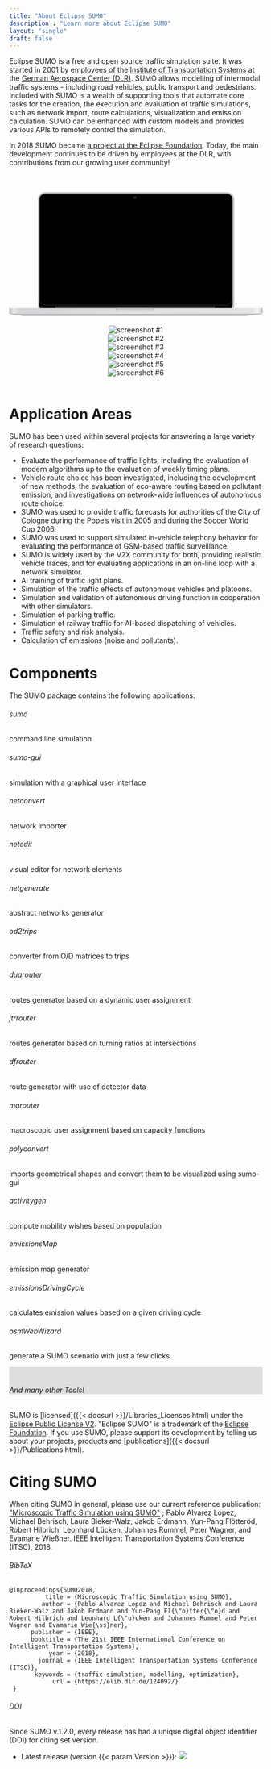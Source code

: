 ```yaml
---
title: "About Eclipse SUMO"
description : "Learn more about Eclipse SUMO"
layout: "single"
draft: false
---
```


<div class="container"><div class="row"><div class="col-md-12 contact-div">

Eclipse SUMO is a free and open source traffic simulation suite. It was started in 2001 by employees of the <a href="https://www.dlr.de/ts">Institute of Transportation Systems</a> at the <a href="https://www.dlr.de/">German Aerospace Center (DLR)</a>. SUMO allows modelling of intermodal traffic systems - including road vehicles, public transport and pedestrians. Included with SUMO is a wealth of supporting tools that automate core tasks for the creation, the execution and evaluation of traffic simulations, such as network import, route calculations, visualization and emission calculation. SUMO can be enhanced with custom models and provides various APIs to remotely control the simulation.

In 2018 SUMO became <a href="https://projects.eclipse.org/projects/automotive.sumo">a project at the Eclipse Foundation</a>. Today, the main development continues to be driven by employees at the DLR, with contributions from our growing user community!

<br>

<!-- Computer vector-image and screenshots -->
<center><div id="not_for_ie" class="col-sm-8 device-laptop">
<svg viewBox="0 0 707.42 398.84" class="computer-container transparent"> <defs id="defs66"> <linearGradient gradientUnits="userSpaceOnUse" gradientTransform="matrix(.99992 0 0 .86395 1.2423 49.596)" y2="472.52" y1="465.67" x2="359.08" x1="359.08" id="q"> <stop id="stop2" offset="0" stop-opacity=".70085" /> <stop id="stop4" offset="1" stop-opacity="0" stop-color="#4b5151" /> </linearGradient> <linearGradient id="p"> <stop id="stop7" offset="0" stop-color="#b3b3b3" /> <stop id="stop9" offset=".02" stop-color="#e9e9e9" /> <stop id="stop11" offset=".04" stop-color="#d4d4d7" /> <stop id="stop13" offset=".96" stop-color="#e4e4e6" /> <stop id="stop15" offset=".98" stop-color="#f4f4f4" /> <stop id="stop17" offset="1" stop-color="#b3b3b3" /> </linearGradient> <linearGradient id="o"> <stop id="stop20" offset="0" stop-color="#fff" /> <stop id="stop22" offset="1" stop-opacity=".8547" stop-color="#fff" /> </linearGradient> <radialGradient xlink:href="#o" gradientUnits="userSpaceOnUse" gradientTransform="matrix(1.2563,0,0,1.193485,-112.702,-103.27702)" r="3.4688" cy="101.43" cx="368.78" id="ab" /> <linearGradient xlink:href="#p" gradientUnits="userSpaceOnUse" gradientTransform="matrix(1.0024,0,0,0.73748,-19.2353,49.311)" y2="438.17" y1="438.17" x2="724.58" x1="19.123" id="r" /> <linearGradient gradientUnits="userSpaceOnUse" gradientTransform="matrix(1.0295,0,0,1.0095,-29.15,-87.1725)" y2="414.62" y1="35.017" x2="468.94" x1="423.08" id="s"> <stop id="stop27" offset="0" stop-color="#91404b" /> <stop id="stop29" offset=".40632" stop-color="#a3466f" /> <stop id="stop31" offset=".69016" stop-color="#915378" /> <stop id="stop33" offset="1" stop-color="#7d4984" /> </linearGradient> <linearGradient gradientUnits="userSpaceOnUse" gradientTransform="matrix(0.99992,0,0,0.86395,-16.8997,-34.053)" y2="472.52" y1="465.67" x2="359.08" x1="359.08" id="t"> <stop id="stop36" offset="0" stop-color="#c6c6c6" /> <stop id="stop38" offset="1" stop-color="#f2f2f2" /> </linearGradient> <linearGradient gradientUnits="userSpaceOnUse" gradientTransform="matrix(1.0083,0,0,0.76407,-21.24,20.861)" y2="485.04" y1="470.3" x2="334.45" x1="334.45" id="u"> <stop id="stop41" offset="0" stop-color="#d1d4d6" /> <stop id="stop43" offset=".5" stop-color="#a1a5a6" /> <stop id="stop45" offset="1" /> </linearGradient> <linearGradient xlink:href="#q" gradientUnits="userSpaceOnUse" gradientTransform="matrix(-1.0006,0,0,0.84879,718.068,-26.836)" y2="467.14" y1="467.8" x2="317.67" x1="310.54" id="v" /> <linearGradient xlink:href="#q" gradientUnits="userSpaceOnUse" gradientTransform="matrix(0.99992,0,0,0.86395,-16.8276,-34.066)" y2="467.14" y1="467.8" x2="317.67" x1="310.54" id="w" /> <linearGradient xlink:href="#p" gradientUnits="userSpaceOnUse" gradientTransform="matrix(0.99957,0,0,1,-18.191558,-83.51254)" y2="455.96" y1="455.96" x2="725.5" x1="18.2" id="x" /> <linearGradient gradientUnits="userSpaceOnUse" gradientTransform="matrix(1,0,0,2.3955,-18.142,-731.839)" y2="464.07" y1="464.07" x2="725.14" x1="18.142" id="y"> <stop id="stop51" offset="0" stop-opacity="0" stop-color="#cfcfcf" /> <stop id="stop53" offset=".5" stop-opacity=".84615" stop-color="#fff" /> <stop id="stop55" offset="1" stop-opacity="0" stop-color="#cfcfcf" /> </linearGradient> <linearGradient gradientUnits="userSpaceOnUse" gradientTransform="matrix(1.4772,0,0,0.89908,-204.002,-39.26)" y2="450.9" y1="439.86" x2="350.38" x1="350.38" id="z"> <stop id="stop58" offset="0" /> <stop id="stop60" offset=".5" stop-color="#4e4e4e" /> <stop id="stop62" offset="1" stop-color="#212121" /> </linearGradient> <linearGradient xlink:href="#o" gradientUnits="userSpaceOnUse" gradientTransform="matrix(1.3271,0,0,1.0058,-232.552,-81.4975)" y2="423.04" y1="97.768" x2="656.6" x1="525.28" id="aa" /> </defs> <g transform="matrix(1.0058955,0,0,0.8856864,-1.8760864,27.669255)" id="g150"> <rect style="fill:#d0d0d2;stroke:#b3b7b7;stroke-width:2;stroke-linecap:round;stroke-linejoin:bevel" id="rect68" ry="20.788" rx="19.999001" height="377.98999" width="542.42999" y="1.000002" x="82.888" /> <rect style="stroke:#000000;stroke-width:1.0088;stroke-linecap:round;stroke-linejoin:bevel" id="rect70" ry="17" rx="17" height="368.17001" width="535.76001" y="4.6169987" x="85.768005" /> <path inkscape:connector-curvature="0" style="opacity:0.16418;fill:url(#ab);stroke-width:1.2563" id="path76" d="m 354.95567,16.930536 a 4.359361,4.1414432 0 1 1 -8.71872,0 4.359361,4.1414432 0 1 1 8.71872,0 z" /> <rect style="fill:url(#r);stroke:url(#x);stroke-width:0.80483;stroke-linecap:round;stroke-linejoin:bevel" id="rect78" height="15.965" width="706.20001" y="364.47101" x="0.40200064" /> <path inkscape:connector-curvature="0" style="opacity:0.87065;fill:url(#t)" id="path80" d="m 297.028,364.011 v 1.5366 c 0,4.788 4.46,8.6421 10,8.6421 h 86.93 c 5.54,0 10,-3.8541 10,-8.6421 v -1.5366 z" /> <rect style="fill:url(#y)" id="rect82" height="2" width="707" y="378.841" x="1.9836426e-07" /> <path inkscape:connector-curvature="0" style="opacity:0.87065;fill:url(#v)" id="path84" d="m 403.938,364.241 v 1.5096 c 0,4.7039 -4.4629,8.4904 -10.007,8.4904 h -86.987 c -5.5436,0 -10.007,-3.7865 -10.007,-8.4904 v -1.5096 h 107 z" /> <path inkscape:connector-curvature="0" style="opacity:0.87065;fill:url(#w)" id="path86" d="m 297.098,364.001 v 1.5366 c 0,4.788 4.46,8.6421 10,8.6421 h 86.93 c 5.54,0 10,-3.8541 10,-8.6421 v -1.5366 z" /> <path inkscape:connector-curvature="0" style="fill:url(#u)" id="path88" d="m 0.4,380.821 c 6.2184,4.8804 30.22,6.9503 39.6,7 216.02,0.0348 620,0 620,0 7.65,9.4e-4 43.32,-3.2917 46.6,-7 z" /> <rect style="opacity:0.27917;fill:none;stroke:#ffffff;stroke-linecap:round;stroke-linejoin:bevel" id="rect90" ry="16.131001" rx="16.93" height="349.35001" width="533.56" y="5.1540012" x="86.828003" /> <rect style="fill:url(#z)" id="rect92" height="7.1926999" width="443.17001" y="356.211" x="129.748" /> </g> </svg>


<div id="sumoScreenshots" class="carousel computer-screenshot" data-ride="carousel">
  <div class="carousel-inner">
    <div class="carousel-item active">
      <img src="../images/screenshots/screenshot_a.png" alt="screenshot #1">
    </div>
    <div class="carousel-item">
      <img src="../images/screenshots/screenshot_b.png" alt="screenshot #2">
    </div>
    <div class="carousel-item">
      <img src="../images/screenshots/screenshot_c.png" alt="screenshot #3">
    </div>
    <div class="carousel-item">
      <img src="../images/screenshots/screenshot_d.png" alt="screenshot #4">
    </div>
    <div class="carousel-item">
      <img src="../images/screenshots/screenshot_e.png" alt="screenshot #5">
    </div>
    <div class="carousel-item">
      <img src="../images/screenshots/screenshot_f.png" alt="screenshot #6">
    </div>
  </div>
  <a class="carousel-control-prev" href="#sumoScreenshots" aria-label="previous image" data-slide="prev">
    <span class="carousel-control-prev-icon"></span>
  </a>
  <a class="carousel-control-next" href="#sumoScreenshots" aria-label="next image" data-slide="next">
    <span class="carousel-control-next-icon"></span>
  </a>
</div>

</div></center>

<br>

# Application Areas

SUMO has been used within several projects for answering a large variety of research questions:

- Evaluate the performance of traffic lights, including the evaluation of modern algorithms up to the evaluation of weekly timing plans.
- Vehicle route choice has been investigated, including the development of new methods, the evaluation of eco-aware routing based on pollutant emission, and investigations on network-wide influences of autonomous route choice.
- SUMO was used to provide traffic forecasts for authorities of the City of Cologne during the Pope’s visit in 2005 and during the Soccer World Cup 2006.
- SUMO was used to support simulated in-vehicle telephony behavior for evaluating the performance of GSM-based traffic surveillance.
- SUMO is widely used by the V2X community for both, providing realistic vehicle traces, and for evaluating applications in an on-line loop with a network simulator.
- AI training of traffic light plans.
- Simulation of the traffic effects of autonomous vehicles and platoons.
- Simulation and validation of autonomous driving function in cooperation with other simulators.
- Simulation of parking traffic.
- Simulation of railway traffic for AI-based dispatching of vehicles.
- Traffic safety and risk analysis.
- Calculation of emissions (noise and pollutants).

# Components

The SUMO package contains the following applications:
    
<div class="row text-center" id="components">
  <div class="col-md-3 margin-b">
    <a href="{{< docsurl >}}/sumo.html" style="text-decoration:none !important;"><div class="application-box">
      <h6>sumo</h6><p class="text-muted">command line simulation</p>
    </div></a>
  </div>
  <div class="col-md-3 margin-b">
    <a href="{{< docsurl >}}/sumo-gui.html" style="text-decoration:none !important;"><div class="application-box">
      <h6>sumo-gui</h6><p class="text-muted">simulation with a graphical user interface</p>
    </div></a>
  </div>
  <div class="col-md-3 margin-b">
    <a href="{{< docsurl >}}/netconvert.html" style="text-decoration:none !important;"><div class="application-box">
      <h6>netconvert</h6><p class="text-muted">network importer</p>
    </div></a>
  </div>
  <div class="col-md-3 margin-b">
    <a href="{{< docsurl >}}/Netedit/index.html" style="text-decoration:none !important;"><div class="application-box">
      <h6>netedit</h6><p class="text-muted">visual editor for network elements</p>
    </div></a>
  </div>
</div>

<div class="row text-center">
  <div class="col-md-3 margin-b">
    <a href="{{< docsurl >}}/netgenerate.html" style="text-decoration:none !important;"><div class="application-box">
      <h6>netgenerate</h6><p class="text-muted">abstract networks generator</p>
    </div></a>
  </div>
  <div class="col-md-3 margin-b">
    <a href="{{< docsurl >}}/od2trips.html" style="text-decoration:none !important;"><div class="application-box">
      <h6>od2trips</h6><p class="text-muted">converter from O/D matrices to trips</p>
    </div></a>
  </div>
  <div class="col-md-3 margin-b">
    <a href="{{< docsurl >}}/duarouter.html" style="text-decoration:none !important;"><div class="application-box">
      <h6>duarouter</h6><p class="text-muted">routes generator based on a dynamic user assignment</p>
    </div></a>
  </div>
  <div class="col-md-3 margin-b">
    <a href="{{< docsurl >}}/jtrrouter.html" style="text-decoration:none !important;"><div class="application-box">
      <h6>jtrrouter</h6><p class="text-muted">routes generator based on turning ratios at intersections</p>
    </div></a>
  </div>
</div>

<div class="row text-center">
  <div class="col-md-3 margin-b">
    <a href="{{< docsurl >}}/dfrouter.html" style="text-decoration:none !important;"><div class="application-box">
      <h6>dfrouter</h6><p class="text-muted">route generator with use of detector data</p>
    </div></a>
  </div>
  <div class="col-md-3 margin-b">
    <a href="{{< docsurl >}}/marouter.html" style="text-decoration:none !important;"><div class="application-box">
      <h6>marouter</h6><p class="text-muted">macroscopic user assignment based on capacity functions</p>
    </div></a>
  </div>
  <div class="col-md-3 margin-b">
    <a href="{{< docsurl >}}/polyconvert.html" style="text-decoration:none !important;"><div class="application-box">
      <h6>polyconvert</h6><p class="text-muted">imports geometrical shapes and convert them to be visualized using sumo-gui</p>
    </div></a>
  </div>
  <div class="col-md-3 margin-b">
    <a href="{{< docsurl >}}/activitygen.html" style="text-decoration:none !important;"><div class="application-box">
      <h6>activitygen</h6><p class="text-muted">compute mobility wishes based on population</p>
    </div></a>
  </div>
</div>

<div class="row text-center">
  <div class="col-md-3 margin-b">
    <a href="{{< docsurl >}}/Tools/Emissions.html#emissionsmap" style="text-decoration:none !important;"><div class="application-box">
      <h6>emissionsMap</h6><p class="text-muted">emission map generator</p>
    </div></a>
  </div>
  <div class="col-md-3 margin-b">
    <a href="{{< docsurl >}}/Tools/Emissions.html#emissionsdrivingcycle" style="text-decoration:none !important;"><div class="application-box">
      <h6>emissionsDrivingCycle</h6><p class="text-muted">calculates emission values based on a given driving cycle</p>
    </div></a>
  </div>
  <div class="col-md-3 margin-b">
    <a href="{{< docsurl >}}/Tools/Import/OSM.html#osmwebwizardpy" style="text-decoration:none !important;"><div class="application-box">
      <h6>osmWebWizard</h6><p class="text-muted">generate a SUMO scenario with just a few clicks</p>
    </div></a>
  </div>
  <div class="col-md-3 margin-b">
    <a href="{{< docsurl >}}/Tools/index.html" style="text-decoration:none !important;"><div class="application-box" style="background-color:#dedede !important;">
      <br><h6>And many other Tools!</h6>
    </div></a>
  </div>
</div>

SUMO is [licensed]({{< docsurl >}}/Libraries_Licenses.html) under the [Eclipse Public License V2](https://www.eclipse.org/legal/epl-2.0/). "Eclipse SUMO" is a trademark of the [Eclipse Foundation](https://eclipse.org). If you use SUMO, please support its development by telling us about your projects, products and [publications]({{< docsurl >}}/Publications.html).

# Citing SUMO

When citing SUMO in general, please use our current reference publication: ["Microscopic Traffic Simulation using SUMO"](https://ieeexplore.ieee.org/document/8569938) ; Pablo Alvarez Lopez, Michael Behrisch, Laura Bieker-Walz, Jakob Erdmann, Yun-Pang Flötteröd, Robert Hilbrich, Leonhard Lücken, Johannes Rummel, Peter Wagner, and Evamarie Wießner. IEEE Intelligent Transportation Systems Conference (ITSC), 2018.

###### BibTeX
```
@inproceedings{SUMO2018,
          title = {Microscopic Traffic Simulation using SUMO},
         author = {Pablo Alvarez Lopez and Michael Behrisch and Laura Bieker-Walz and Jakob Erdmann and Yun-Pang Fl{\"o}tter{\"o}d and Robert Hilbrich and Leonhard L{\"u}cken and Johannes Rummel and Peter Wagner and Evamarie Wie{\ss}ner},
      publisher = {IEEE},
      booktitle = {The 21st IEEE International Conference on Intelligent Transportation Systems},
           year = {2018},
        journal = {IEEE Intelligent Transportation Systems Conference (ITSC)},
       keywords = {traffic simulation, modelling, optimization},
            url = {https://elib.dlr.de/124092/}
 }
 ```
###### DOI
Since SUMO v.1.2.0, every release has had a unique digital object identifier (DOI) for citing set version.
- Latest release (version {{< param Version >}}): <a href="https://doi.org/{{< param DOI >}}"><img src="https://zenodo.org/badge/DOI/{{< param DOI >}}.svg"></a>


</div></div></div>